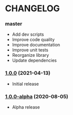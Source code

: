 CHANGELOG
=========

### master

- Add dev scripts
- Improve code quality
- Improve documentation
- Improve unit tests
- Reorganize library
- Update dependencies

### [1.0.0](https://github.com/webeweb/gouv-api-library/tree/v1.0.0) (2021-04-13)

- Initial release

### [1.0.0-alpha](https://github.com/webeweb/gouv-api-library/tree/v1.0.0-alpha) (2020-08-05)

- Alpha release
